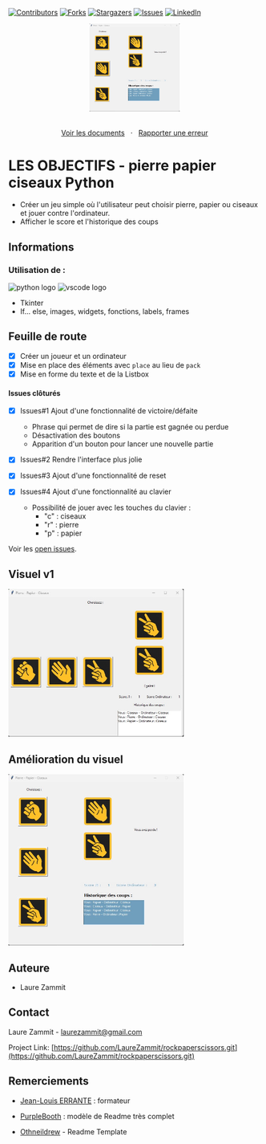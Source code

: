 [![Contributors][contributors-shield]][contributors-url]
[![Forks][forks-shield]][forks-url]
[![Stargazers][stars-shield]][stars-url]
[![Issues][issues-shield]][issues-url]
[![LinkedIn][linkedin-shield]][linkedin-url]

<div align="center">
  <a href="https://laurezammit.github.io/rockpaperscissors/">
    <img src="visuel-v2.jpg" alt="Aperçu" width="180">
  </a>
</div>

<p align="center">
    <br>
    <a href="https://github.com/LaureZammit/rockpaperscissors">Voir les documents</a>
    &nbsp;
    ·
    &nbsp;
    <a href="https://github.com/LaureZammit/rockpaperscissors/issues">Rapporter une erreur</a>
  </p>

# LES OBJECTIFS - pierre papier ciseaux Python

* Créer un jeu simple où l'utilisateur peut choisir pierre, papier ou ciseaux et jouer contre l'ordinateur.
* Afficher le score et l'historique des coups

## Informations

### Utilisation de :
<img src="https://cdn.jsdelivr.net/gh/devicons/devicon/icons/python/python-original.svg" height="30" alt="python logo"  /> <img src="https://cdn.jsdelivr.net/gh/devicons/devicon/icons/vscode/vscode-original.svg" height="30" alt="vscode logo"  />

* Tkinter
* If... else, images, widgets, fonctions, labels, frames

## Feuille de route

* [x] Créer un joueur et un ordinateur
* [x] Mise en place des éléments avec `place` au lieu de `pack`
* [x] Mise en forme du texte et de la Listbox

#### Issues clôturés

* [x] Issues#1 Ajout d'une fonctionnalité de victoire/défaite
   * Phrase qui permet de dire si la partie est gagnée ou perdue
   * Désactivation des boutons
   * Apparition d'un bouton pour lancer une nouvelle partie

* [x] Issues#2 Rendre l'interface plus jolie
* [x] Issues#3 Ajout d'une fonctionnalité de reset
* [x] Issues#4 Ajout d'une fonctionnalité au clavier
   *  Possibilité de jouer avec les touches du clavier : 
       * "c" : ciseaux
       * "r" : pierre
       * "p" : papier

Voir les [open issues](https://github.com/LaureZammit/rockpaperscissors/issues).

## Visuel v1

<img src="visuel-v1.jpg" alt="Aperçu v1" width="350">

## Amélioration du visuel

<img src="visuel-v2.jpg" alt="Aperçu v2" width="350">

## Auteure

* Laure Zammit

## Contact

Laure Zammit - laurezammit@gmail.com

Project Link: [https://github.com/LaureZammit/rockpaperscissors.git](https://github.com/LaureZammit/rockpaperscissors.git)

## Remerciements

* [Jean-Louis ERRANTE](https://www.errantecreation.com/) : formateur

* [PurpleBooth](https://github.com/PurpleBooth/a-good-readme-template) : modèle de Readme très complet
* [Othneildrew](https://github.com/othneildrew/Best-README-Template/blob/master/README.md) - Readme Template

 
<!-- MARKDOWN LINKS & IMAGES -->
<!-- https://www.markdownguide.org/basic-syntax/#reference-style-links -->
[contributors-shield]: https://img.shields.io/github/contributors/LaureZammit/rockpaperscissors.svg?style=for-the-badge
[contributors-url]: https://github.com/LaureZammit/rockpaperscissors/graphs/contributors
[forks-shield]: https://img.shields.io/github/forks/LaureZammit/rockpaperscissors.svg?style=for-the-badge
[forks-url]: https://github.com/LaureZammit/rockpaperscissors/forks
[stars-shield]: https://img.shields.io/github/stars/LaureZammit/rockpaperscissors.svg?style=for-the-badge
[stars-url]: https://github.com/LaureZammit/rockpaperscissors/stargazers
[issues-shield]: https://img.shields.io/github/issues/LaureZammit/rockpaperscissors.svg?style=for-the-badge
[issues-url]: https://github.com/LaureZammit/rockpaperscissors/issues

[linkedin-shield]: https://img.shields.io/badge/-LinkedIn-black.svg?style=for-the-badge&logo=linkedin&colorB=555
[linkedin-url]: https://www.linkedin.com/in/laure-zammit-84a3b3150/

[Html]: https://img.shields.io/badge/HTML-E34F26
[Html-url]: https://developer.mozilla.org/fr/docs/Web/HTML
[Css]: https://img.shields.io/badge/CSS-1572B6
[Css-url]: https://developer.mozilla.org/fr/docs/Learn/Getting_started_with_the_web/CSS_basics
[Vscode]: https://img.shields.io/badge/VSCode-007ACC
[Vscode-url]: https://code.visualstudio.com/
